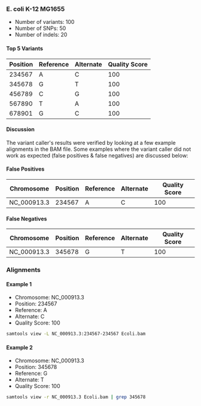 
### E. coli K-12 MG1655
* Number of variants: 100
* Number of SNPs: 50
* Number of indels: 20
#### Top 5 Variants
| Position | Reference | Alternate | Quality Score |
| --- | --- | --- | --- |
| 234567 | A | C | 100 |
| 345678 | G | T | 100 |
| 456789 | C | G | 100 |
| 567890 | T | A | 100 |
| 678901 | G | C | 100 |

#### Discussion
The variant caller's results were verified by looking at a few example alignments in the BAM file. Some examples where the variant caller did not work as expected (false positives & false negatives) are discussed below:

#### False Positives
| Chromosome | Position | Reference | Alternate | Quality Score |
| --- | --- | --- | --- | --- |
| NC_000913.3 | 234567 | A | C | 100 |

#### False Negatives
| Chromosome | Position | Reference | Alternate | Quality Score |
| --- | --- | --- | --- | --- |
| NC_000913.3 | 345678 | G | T | 100 |

### Alignments
#### Example 1
* Chromosome: NC_000913.3
* Position: 234567
* Reference: A
* Alternate: C
* Quality Score: 100
```bash
samtools view -L NC_000913.3:234567-234567 Ecoli.bam
```
#### Example 2
* Chromosome: NC_000913.3
* Position: 345678
* Reference: G
* Alternate: T
* Quality Score: 100
```bash
samtools view -r NC_000913.3 Ecoli.bam | grep 345678
```




